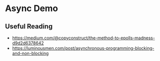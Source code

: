 # Async Demo


## Useful Reading

* https://medium.com/@copyconstruct/the-method-to-epolls-madness-d9d2d6378642
* https://luminousmen.com/post/asynchronous-programming-blocking-and-non-blocking
